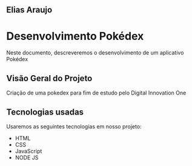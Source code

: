 ## Elias Araujo

# Desenvolvimento Pokédex

Neste documento, descreveremos o desenvolvimento de um aplicativo Pokédex

## Visão Geral do Projeto
 Criação de uma pokedex para fim de estudo pelo Digital Innovation One
## Tecnologias usadas

Usaremos as seguintes tecnologias em nosso projeto:
- HTML
- CSS
- JavaScript
- NODE JS
